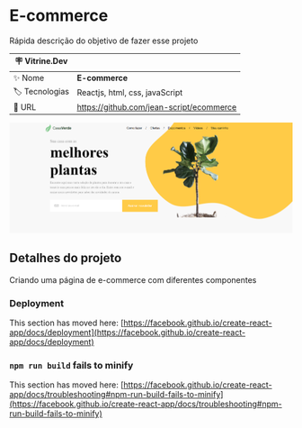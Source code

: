 # E-commerce

Rápida descrição do objetivo de fazer esse projeto

| :placard: Vitrine.Dev |     |
| -------------  | --- |
| :sparkles: Nome        | **E-commerce**
| :label: Tecnologias | Reactjs, html, css, javaScript
| :rocket: URL         | https://github.com/jean-script/ecommerce


<!-- Inserir imagem com a #vitrinedev ao final do link -->
![](https://github.com/jean-script/ecommerce/blob/main/src/img/localhost_3000_.png?raw=true/1200x500.png?text=#vitrinedev)

## Detalhes do projeto

Criando uma página de e-commerce com diferentes componentes 

### Deployment

This section has moved here: [https://facebook.github.io/create-react-app/docs/deployment](https://facebook.github.io/create-react-app/docs/deployment)

### `npm run build` fails to minify

This section has moved here: [https://facebook.github.io/create-react-app/docs/troubleshooting#npm-run-build-fails-to-minify](https://facebook.github.io/create-react-app/docs/troubleshooting#npm-run-build-fails-to-minify)

